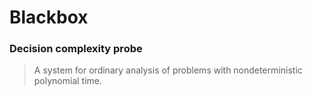
# Blackbox

### Decision complexity probe

> A system for ordinary analysis of problems with nondeterministic polynomial time.